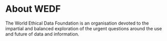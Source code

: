 # About WEDF

The World Ethical Data Foundation is an organisation devoted to the impartial and balanced exploration of the urgent questions around the use and future of data and information.
